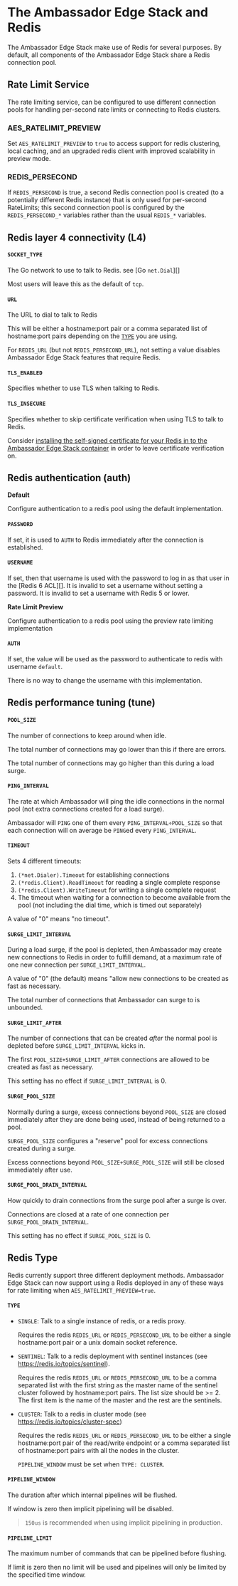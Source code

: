 # The Ambassador Edge Stack and Redis

The Ambassador Edge Stack make use of Redis for several purposes.  By default,
all components of the Ambassador Edge Stack share a Redis connection pool.

## Rate Limit Service

The rate limiting service, can be configured to use different connection pools 
for handling per-second rate limits or connecting to Redis clusters.

### AES_RATELIMIT_PREVIEW

Set `AES_RATELIMIT_PREVIEW` to `true` to access support for redis clustering, 
local caching, and an upgraded redis client with improved scalability in 
preview mode.

### REDIS_PERSECOND

If `REDIS_PERSECOND` is true, a second Redis connection pool is created (to a
potentially different Redis instance) that is only used for per-second
RateLimits; this second connection pool is configured by the `REDIS_PERSECOND_*`
variables rather than the usual `REDIS_*` variables.

## Redis layer 4 connectivity (L4)

 
#### `SOCKET_TYPE` 

The Go network to use to talk to Redis. see [Go `net.Dial`][]

Most users will leave this as the default of `tcp`.

#### `URL` 

The URL to dial to talk to Redis 

This will be either a hostname:port pair or a comma separated list of 
hostname:port pairs depending on the [`TYPE`](#redis-type) you are using.
  
For `REDIS_URL` (but not `REDIS_PERSECOND_URL`), not setting a value disables
Ambassador Edge Stack features that require Redis.

#### `TLS_ENABLED`  

Specifies whether to use TLS when talking to Redis.

#### `TLS_INSECURE` 

Specifies whether to skip certificate verification when
using TLS to talk to Redis.  

Consider [installing the self-signed certificate for your Redis in to the 
Ambassador Edge Stack container](../../using/filters/#installing-self-signed-certificates) 
in order to leave certificate verification on.

## Redis authentication (auth)

**Default** 

Configure authentication to a redis pool using the default implementation.

#### `PASSWORD`

If set, it is used to `AUTH` to Redis immediately after the connection is
established.

#### `USERNAME`

If set, then that username is used with the password to log in as that user in 
the [Redis 6 ACL][].  It is invalid to set a username without setting a 
password.  It is invalid to set a username with Redis 5 or lower.

**Rate Limit Preview** 

Configure authentication to a redis pool using the preview rate limiting 
implementation

#### `AUTH` 

If set, the value will be used as the password to authenticate to redis with 
username `default`. 

There is no way to change the username with this implementation.


## Redis performance tuning (tune)

#### `POOL_SIZE`

  The number of connections to keep around when idle.

  The total number of connections may go lower than this if there are errors.  

  The total number of connections may go higher than this during a load surge.

#### `PING_INTERVAL` 

  The rate at which Ambassador will ping the idle connections in the normal pool
  (not extra connections created for a load surge). 

  Ambassador will `PING` one of them every `PING_INTERVAL÷POOL_SIZE` so
  that each connection will on average be `PING`ed every `PING_INTERVAL`.
  

#### `TIMEOUT` 

  Sets 4 different timeouts:

   1. `(*net.Dialer).Timeout` for establishing connections
   2. `(*redis.Client).ReadTimeout` for reading a single complete response
   3. `(*redis.Client).WriteTimeout` for writing a single complete request
   4. The timeout when waiting for a connection to become available from the
      pool (not including the dial time, which is timed out separately)

  A value of "0" means "no timeout".

#### `SURGE_LIMIT_INTERVAL`  

  During a load surge, if the pool is depleted, then Ambassador may create new
  connections to Redis in order to fulfill demand, at a maximum rate of one new
  connection per `SURGE_LIMIT_INTERVAL`.  

  A value of "0" (the default) means "allow new connections to be created as
  fast as necessary.

  The total number of connections that Ambassador can surge to is unbounded.

#### `SURGE_LIMIT_AFTER` 

  The number of connections that can be created *after* the normal pool is
  depleted before `SURGE_LIMIT_INTERVAL` kicks in. 

  The first `POOL_SIZE+SURGE_LIMIT_AFTER` connections are allowed to
  be created as fast as necessary.  

  This setting has no effect if `SURGE_LIMIT_INTERVAL` is 0.

#### `SURGE_POOL_SIZE`  

  Normally during a surge, excess connections beyond `POOL_SIZE` are
  closed immediately after they are done being used, instead of being returned
  to a pool.

  `SURGE_POOL_SIZE` configures a "reserve" pool for excess connections
  created during a surge.

  Excess connections beyond `POOL_SIZE+SURGE_POOL_SIZE` will still
  be closed immediately after use.  

#### `SURGE_POOL_DRAIN_INTERVAL`

  How quickly to drain connections from the surge pool after a surge is over. 

  Connections are closed at a rate of one connection per
  `SURGE_POOL_DRAIN_INTERVAL`. 

  This setting has no effect if `SURGE_POOL_SIZE` is 0.

## Redis Type

Redis currently support three different deployment methods. Ambassador Edge
Stack can now support using a Redis deployed in any of these ways for rate
limiting when `AES_RATELIMIT_PREVIEW=true`.

#### `TYPE` 

- `SINGLE`: Talk to a single instance of redis, or a redis proxy.

  Requires the redis `REDIS_URL` or `REDIS_PERSECOND_URL` to be either a
  single hostname:port pair or a unix domain socket reference.

- `SENTINEL`: Talk to a redis deployment with sentinel instances (see
  https://redis.io/topics/sentinel).

  Requires the redis `REDIS_URL` or `REDIS_PERSECOND_URL` to be a comma
  separated list with the first string as the master name of the sentinel
  cluster followed by hostname:port pairs. The list size should be >= 2.
  The first item is the name of the master and the rest are the sentinels.

- `CLUSTER`: Talk to a redis in cluster mode (see 
  https://redis.io/topics/cluster-spec)

  Requires the redis `REDIS_URL` or `REDIS_PERSECOND_URL` to be either a
  single hostname:port pair of the read/write endpoint or a comma separated
  list of hostname:port pairs with all the nodes in the cluster.

  `PIPELINE_WINDOW` must be set when `TYPE: CLUSTER`.

#### `PIPELINE_WINDOW` 

The duration after which internal pipelines will be flushed. 

If window is zero then implicit pipelining will be disabled.

> `150us` is recommended when using implicit pipelining in production.

#### `PIPELINE_LIMIT` 

The maximum number of commands that can be pipelined before flushing. 

If limit is zero then no limit will be used and pipelines will only be limited
by the specified time window.